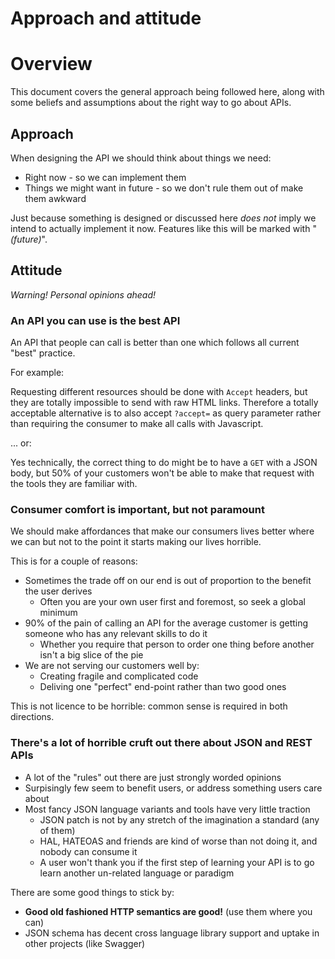 # Approach and attitude

# Overview

This document covers the general approach being followed here, along with 
some beliefs and assumptions about the right way to go about APIs.

## Approach

When designing the API we should think about things we need:

 * Right now - so we can implement them
 * Things we might want in future - so we don't rule them out of make them awkward

Just because something is designed or discussed here _does not_ imply we intend
to actually implement it now. Features like this will be marked with "_(future)_".

## Attitude

_Warning! Personal opinions ahead!_

### An API you can use is the best API

An API that people can call is better than one which follows all current 
"best" practice.

For example:

Requesting different resources should be done with `Accept` 
headers, but they are totally impossible to send with raw HTML links. Therefore
a totally acceptable alternative is to also accept `?accept=` as query 
parameter rather than requiring the consumer to make all calls with Javascript.

... or:

Yes technically, the correct thing to do might be to have a `GET` with a JSON
body, but 50% of your customers won't be able to make that request with the
tools they are familiar with.

### Consumer comfort is important, but not paramount

We should make affordances that make our consumers lives better where we can
but not to the point it starts making our lives horrible.

This is for a couple of reasons:

 * Sometimes the trade off on our end is out of proportion to the benefit
   the user derives
   * Often you are your own user first and foremost, so seek a global minimum
 * 90% of the pain of calling an API for the average customer is getting someone
   who has any relevant skills to do it
   * Whether you require that person to order one thing before another isn't a 
     big slice of the pie
 * We are not serving our customers well by:
   * Creating fragile and complicated code
   * Deliving one "perfect" end-point rather than two good ones

This is not licence to be horrible: common sense is required in both directions.

### There's a lot of horrible cruft out there about JSON and REST APIs

 * A lot of the "rules" out there are just strongly worded opinions
 * Surpisingly few seem to benefit users, or address something users care about
 * Most fancy JSON language variants and tools have very little traction
   * JSON patch is not by any stretch of the imagination a standard (any of them)
   * HAL, HATEOAS and friends are kind of worse than not doing it, and nobody can consume it
   * A user won't thank you if the first step of learning your API is to go 
     learn another un-related language or paradigm

There are some good things to stick by:

 * __Good old fashioned HTTP semantics are good!__ (use them where you can)
 * JSON schema has decent cross language library support and uptake in other projects (like Swagger) 